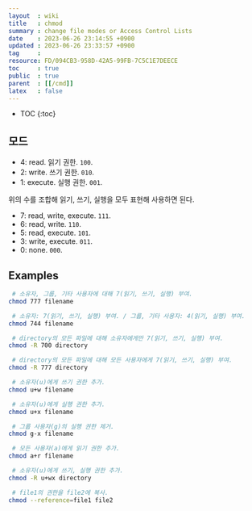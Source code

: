 ```yaml
---
layout  : wiki
title   : chmod
summary : change file modes or Access Control Lists
date    : 2023-06-26 23:14:55 +0900
updated : 2023-06-26 23:33:57 +0900
tag     : 
resource: FD/094CB3-958D-42A5-99FB-7C5C1E7DEECE
toc     : true
public  : true
parent  : [[/cmd]]
latex   : false
---
```

* TOC
{:toc}

## 모드

- 4: read. 읽기 권한. `100`.
- 2: write. 쓰기 권한. `010`.
- 1: execute. 실행 권한. `001`.

위의 수를 조합해 읽기, 쓰기, 실행을 모두 표현해 사용하면 된다.

- 7: read, write, execute. `111`.
- 6: read, write. `110`.
- 5: read, execute. `101`.
- 3: write, execute. `011`.
- 0: none. `000`.

## Examples

```bash
 # 소유자, 그룹, 기타 사용자에 대해 7(읽기, 쓰기, 실행) 부여.
chmod 777 filename

 # 소유자: 7(읽기, 쓰기, 실행) 부여. / 그룹, 기타 사용자: 4(읽기, 실행) 부여.
chmod 744 filename

 # directory의 모든 파일에 대해 소유자에게만 7(읽기, 쓰기, 실행) 부여.
chmod -R 700 directory

 # directory의 모든 파일에 대해 모든 사용자에게 7(읽기, 쓰기, 실행) 부여.
chmod -R 777 directory
```

```bash
 # 소유자(u)에게 쓰기 권한 추가.
chmod u+w filename

 # 소유자(u)에게 실행 권한 추가.
chmod u+x filename

 # 그룹 사용자(g)의 실행 권한 제거.
chmod g-x filename

 # 모든 사용자(a)에게 읽기 권한 추가.
chmod a+r filename

 # 소유자(u)에게 쓰기, 실행 권한 추가.
chmod -R u+wx directory

 # file1의 권한을 file2에 복사.
chmod --reference=file1 file2
```


